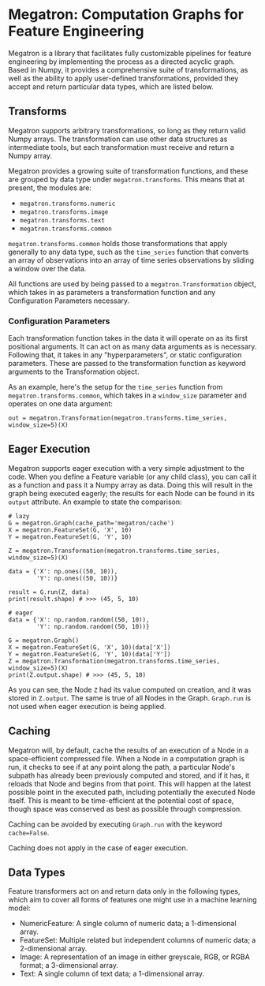 # Megatron: Computation Graphs for Feature Engineering

Megatron is a library that facilitates fully customizable pipelines for feature engineering by implementing the process as a directed acyclic graph. Based in Numpy, it provides a comprehensive suite of transformations, as well as the ability to apply user-defined transformations, provided they accept and return particular data types, which are listed below.

## Transforms
Megatron supports arbitrary transformations, so long as they return valid Numpy arrays. The transformation can use other data structures as intermediate tools, but each transformation must receive and return a Numpy array.

Megatron provides a growing suite of transformation functions, and these are grouped by data type under `megatron.transforms`. This means that at present, the modules are:

- `megatron.transforms.numeric`
- `megatron.transforms.image`
- `megatron.transforms.text`
- `megatron.transforms.common`

`megatron.transforms.common` holds those transformations that apply generally to any data type, such as the `time_series` function that converts an array of observations into an array of time series observations by sliding a window over the data.

All functions are used by being passed to a `megatron.Transformation` object, which takes in as parameters a transformation function and any Configuration Parameters necessary.

### Configuration Parameters
Each transformation function takes in the data it will operate on as its first positional arguments. It can act on as many data arguments as is necessary. Following that, it takes in any "hyperparameters", or static configuration parameters. These are passed to the transformation function as keyword arguments to the Transformation object.

As an example, here's the setup for the `time_series` function from `megatron.transforms.common`, which takes in a `window_size` parameter and operates on one data argument:

```
out = megatron.Transformation(megatron.transforms.time_series, window_size=5)(X)
```

## Eager Execution
Megatron supports eager execution with a very simple adjustment to the code. When you define a Feature variable (or any child class), you can call it as a function and pass it a Numpy array as data. Doing this will result in the graph being executed eagerly; the results for each Node can be found in its `output` attribute. An example to state the comparison:

```
# lazy
G = megatron.Graph(cache_path='megatron/cache')
X = megatron.FeatureSet(G, 'X', 10)
Y = megatron.FeatureSet(G, 'Y', 10)

Z = megatron.Transformation(megatron.transforms.time_series, window_size=5)(X)

data = {'X': np.ones((50, 10)),
        'Y': np.ones((50, 10))}

result = G.run(Z, data)
print(result.shape) # >>> (45, 5, 10)

# eager
data = {'X': np.random.random((50, 10)),
        'Y': np.random.random((50, 10))}

G = megatron.Graph()
X = megatron.FeatureSet(G, 'X', 10)(data['X'])
Y = megatron.FeatureSet(G, 'Y', 10)(data['Y'])
Z = megatron.Transformation(megatron.transforms.time_series, window_size=5)(X)
print(Z.output.shape) # >>> (45, 5, 10)
```

As you can see, the Node `Z` had its value computed on creation, and it was stored in `Z.output`. The same is true of all Nodes in the Graph. `Graph.run` is not used when eager execution is being applied.

## Caching
Megatron will, by default, cache the results of an execution of a Node in a space-efficient compressed file. When a Node in a computation graph is run, it checks to see if at any point along the path, a particular Node's subpath has already been previously computed and stored, and if it has, it reloads that Node and begins from that point. This will happen at the latest possible point in the executed path, including potentially the executed Node itself. This is meant to be time-efficient at the potential cost of space, though space was conserved as best as possible through compression.

Caching can be avoided by executing `Graph.run` with the keyword `cache=False`.

Caching does not apply in the case of eager execution.

## Data Types
Feature transformers act on and return data only in the following types, which aim to cover all forms of features one might use in a machine learning model:

- NumericFeature: A single column of numeric data; a 1-dimensional array.
- FeatureSet: Multiple related but independent columns of numeric data; a 2-dimensional array.
- Image: A representation of an image in either greyscale, RGB, or RGBA format; a 3-dimensional array.
- Text: A single column of text data; a 1-dimensional array.

